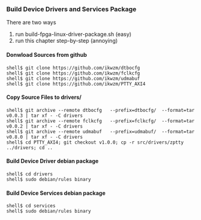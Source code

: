 ### Build Device Drivers and Services Package

There are two ways

1. run build-fpga-linux-driver-package.sh (easy)
2. run this chapter step-by-step (annoying)

#### Donwload Sources from github

```
shell$ git clone https://github.com/ikwzm/dtbocfg
shell$ git clone https://github.com/ikwzm/fclkcfg
shell$ git clone https://github.com/ikwzm/udmabuf
shell$ git clone https://github.com/ikwzm/PTTY_AXI4
```

#### Copy Source Files to drivers/

```
shell$ git archive --remote dtbocfg   --prefix=dtbocfg/  --format=tar v0.0.3 | tar xf - -C drivers
shell$ git archive --remote fclkcfg   --prefix=fclkcfg/  --format=tar v0.0.2 | tar xf - -C drivers
shell$ git archive --remote udmabuf   --prefix=udmabuf/  --format=tar v0.8.0 | tar xf - -C drivers
shell$ cd PTTY_AXI4; git checkout v1.0.0; cp -r src/drivers/zptty ../drivers; cd ..
```

#### Build Device Driver debian package

```
shell$ cd drivers
shell$ sudo debian/rules binary
```

#### Build Device Services debian package

```
shell$ cd services
shell$ sudo debian/rules binary
```
